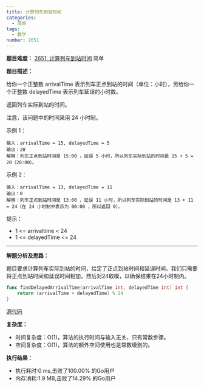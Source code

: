 ```yaml
---
title: 计算列车到站时间
categories:
  - 简单
tags:
  - 数学
number: 2651
---
```


**题目难度：** [2651. 计算列车到站时间](https://leetcode.cn/problems/calculate-delayed-arrival-time/) 简单

**题目描述：**

给你一个正整数 arrivalTime 表示列车正点到站的时间（单位：小时），另给你一个正整数 delayedTime 表示列车延误的小时数。

返回列车实际到站的时间。

注意，该问题中的时间采用 24 小时制。


示例 1：
```
输入：arrivalTime = 15, delayedTime = 5 
输出：20 
解释：列车正点到站时间是 15:00 ，延误 5 小时，所以列车实际到站的时间是 15 + 5 = 20（20:00）。
```
示例 2：
```
输入：arrivalTime = 13, delayedTime = 11 
输出：0 
解释：列车正点到站时间是 13:00 ，延误 11 小时，所以列车实际到站的时间是 13 + 11 = 24（在 24 小时制中表示为 00:00 ，所以返回 0）。
```
提示：
- 1 <= arrivaltime < 24 
- 1 <= delayedTime <= 24

---
**解题分析及思路：**

题目要求计算列车实际到站的时间，给定了正点到站时间和延误时间。我们只需要将正点到站时间和延误时间相加，然后对24取模，以确保结果在24小时制内。

```go
func findDelayedArrivalTime(arrivalTime int, delayedTime int) int {
	return (arrivalTime + delayedTime) % 24
}
```

[源代码](https://github.com/lomtom/algorithm-go/blob/main/leetcode/2651计算列车到站时间_test.go)

**复杂度：**
- 时间复杂度：O(1)，算法的执行时间与输入无关，只有常数步骤。 
- 空间复杂度：O(1)，算法的额外空间使用也是常数级别的。

**执行结果：**
- 执行耗时:0 ms,击败了100.00% 的Go用户 
- 内存消耗:1.9 MB,击败了14.29% 的Go用户
